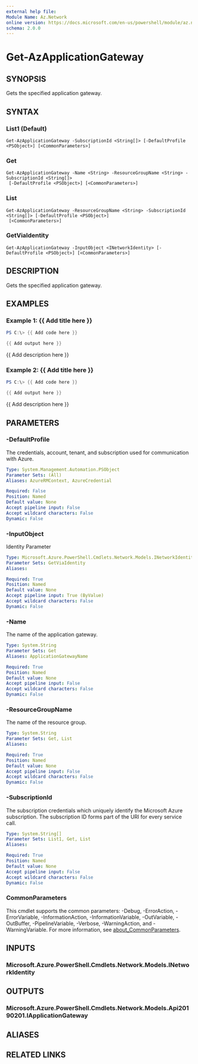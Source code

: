 ```yaml
---
external help file:
Module Name: Az.Network
online version: https://docs.microsoft.com/en-us/powershell/module/az.network/get-azapplicationgateway
schema: 2.0.0
---
```


# Get-AzApplicationGateway

## SYNOPSIS
Gets the specified application gateway.

## SYNTAX

### List1 (Default)
```
Get-AzApplicationGateway -SubscriptionId <String[]> [-DefaultProfile <PSObject>] [<CommonParameters>]
```

### Get
```
Get-AzApplicationGateway -Name <String> -ResourceGroupName <String> -SubscriptionId <String[]>
 [-DefaultProfile <PSObject>] [<CommonParameters>]
```

### List
```
Get-AzApplicationGateway -ResourceGroupName <String> -SubscriptionId <String[]> [-DefaultProfile <PSObject>]
 [<CommonParameters>]
```

### GetViaIdentity
```
Get-AzApplicationGateway -InputObject <INetworkIdentity> [-DefaultProfile <PSObject>] [<CommonParameters>]
```

## DESCRIPTION
Gets the specified application gateway.

## EXAMPLES

### Example 1: {{ Add title here }}
```powershell
PS C:\> {{ Add code here }}

{{ Add output here }}
```

{{ Add description here }}

### Example 2: {{ Add title here }}
```powershell
PS C:\> {{ Add code here }}

{{ Add output here }}
```

{{ Add description here }}

## PARAMETERS

### -DefaultProfile
The credentials, account, tenant, and subscription used for communication with Azure.

```yaml
Type: System.Management.Automation.PSObject
Parameter Sets: (All)
Aliases: AzureRMContext, AzureCredential

Required: False
Position: Named
Default value: None
Accept pipeline input: False
Accept wildcard characters: False
Dynamic: False
```

### -InputObject
Identity Parameter

```yaml
Type: Microsoft.Azure.PowerShell.Cmdlets.Network.Models.INetworkIdentity
Parameter Sets: GetViaIdentity
Aliases:

Required: True
Position: Named
Default value: None
Accept pipeline input: True (ByValue)
Accept wildcard characters: False
Dynamic: False
```

### -Name
The name of the application gateway.

```yaml
Type: System.String
Parameter Sets: Get
Aliases: ApplicationGatewayName

Required: True
Position: Named
Default value: None
Accept pipeline input: False
Accept wildcard characters: False
Dynamic: False
```

### -ResourceGroupName
The name of the resource group.

```yaml
Type: System.String
Parameter Sets: Get, List
Aliases:

Required: True
Position: Named
Default value: None
Accept pipeline input: False
Accept wildcard characters: False
Dynamic: False
```

### -SubscriptionId
The subscription credentials which uniquely identify the Microsoft Azure subscription.
The subscription ID forms part of the URI for every service call.

```yaml
Type: System.String[]
Parameter Sets: List1, Get, List
Aliases:

Required: True
Position: Named
Default value: None
Accept pipeline input: False
Accept wildcard characters: False
Dynamic: False
```

### CommonParameters
This cmdlet supports the common parameters: -Debug, -ErrorAction, -ErrorVariable, -InformationAction, -InformationVariable, -OutVariable, -OutBuffer, -PipelineVariable, -Verbose, -WarningAction, and -WarningVariable. For more information, see [about_CommonParameters](http://go.microsoft.com/fwlink/?LinkID=113216).

## INPUTS

### Microsoft.Azure.PowerShell.Cmdlets.Network.Models.INetworkIdentity

## OUTPUTS

### Microsoft.Azure.PowerShell.Cmdlets.Network.Models.Api20190201.IApplicationGateway

## ALIASES

## RELATED LINKS

